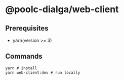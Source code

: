 # @poolc-dialga/web-client

## Prerequisites 
- yarn(version >= 3)

## Commands
```shell
yarn # install
yarn web-client:dev # run locally
```
